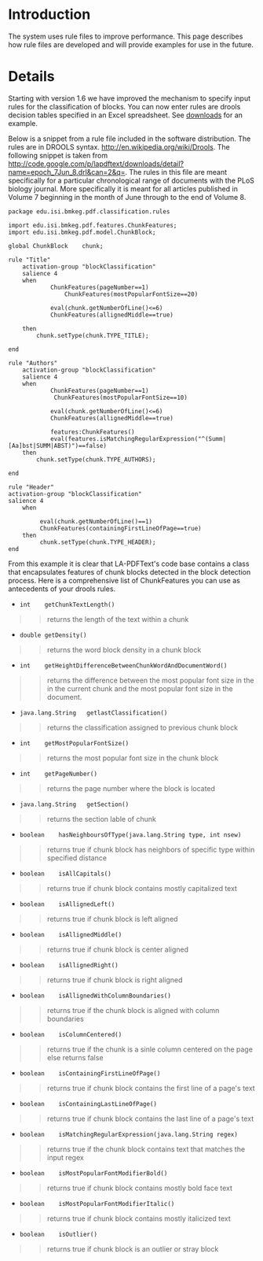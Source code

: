 # Introduction #

The system uses rule files to improve performance. This page describes how rule files are developed and will provide examples for use in the future.

# Details #

Starting with version 1.6 we have improved the mechanism to specify input rules for the classification of blocks. You can now enter rules are drools decision tables specified in an Excel spreadsheet.
See [downloads](http://code.google.com/p/lapdftext/downloads/detail?name=epoch_7Jun_8.csv&can=2&q=) for an example.

Below is a snippet from a rule file included in the software distribution. The rules are in DROOLS syntax. http://en.wikipedia.org/wiki/Drools. The following snippet is taken from http://code.google.com/p/lapdftext/downloads/detail?name=epoch_7Jun_8.drl&can=2&q=. The rules in this file are meant specifically for a particular chronological range of documents with the PLoS biology journal. More specifically it is meant for all articles published in Volume 7 beginning in the month of June through to the end of Volume 8.

```
package edu.isi.bmkeg.pdf.classification.rules

import edu.isi.bmkeg.pdf.features.ChunkFeatures;
import edu.isi.bmkeg.pdf.model.ChunkBlock;

global ChunkBlock    chunk;

rule "Title"
	activation-group "blockClassification"
	salience 4
	when
		    ChunkFeatures(pageNumber==1)
	            ChunkFeatures(mostPopularFontSize==20)
		  
		    eval(chunk.getNumberOfLine()<=6)
		    ChunkFeatures(allignedMiddle==true)
		   
	then 
		chunk.setType(chunk.TYPE_TITLE);
		
end

rule "Authors"
	activation-group "blockClassification"
	salience 4
	when
		    ChunkFeatures(pageNumber==1)
		     ChunkFeatures(mostPopularFontSize==10)
		   
		    eval(chunk.getNumberOfLine()<=6)
		    ChunkFeatures(allignedMiddle==true)
		
		    features:ChunkFeatures()
		    eval(features.isMatchingRegularExpression("^(Summ|[Aa]bst|SUMM|ABST)")==false)
	then 
		chunk.setType(chunk.TYPE_AUTHORS);
		
end

rule "Header"
activation-group "blockClassification"
salience 4
	when
		
		 eval(chunk.getNumberOfLine()==1)
		 ChunkFeatures(containingFirstLineOfPage==true)
	then
		 chunk.setType(chunk.TYPE_HEADER);
end
```

From this example it is clear that LA-PDFText's code base contains a class that encapsulates features of chunk blocks detected in the block detection process. Here is a comprehensive list of ChunkFeatures you can use as antecedents of your drools rules.


  * `int	getChunkTextLength() `
> > returns the length of the text within a chunk
  * `double	getDensity() `
> > returns the word block density in a chunk block
  * `int	getHeightDifferenceBetweenChunkWordAndDocumentWord() `
> > returns the difference between the most popular font size in the in the current chunk and the most popular font size in the document.
  * `java.lang.String	getlastClassification() `
> > returns the classification assigned to previous chunk block
  * `int	getMostPopularFontSize() `
> > returns the most popular font size in the chunk block
  * `int	getPageNumber() `
> > returns the page number where the block is located
  * `java.lang.String	getSection() `
> > returns the section lable of chunk
  * `boolean	hasNeighboursOfType(java.lang.String type, int nsew) `
> > returns true if chunk block has neighbors of specific type within specified distance
  * `boolean	isAllCapitals() `
> > returns true if chunk block contains mostly capitalized text
  * `boolean	isAllignedLeft() `
> > returns true if chunk block is left aligned
  * `boolean	isAllignedMiddle() `
> > returns true if chunk block is center aligned
  * `boolean	isAllignedRight() `
> > returns true if chunk block is right aligned
  * `boolean	isAllignedWithColumnBoundaries() `
> > returns true if the chunk block is aligned with column boundaries
  * `boolean	isColumnCentered() `
> > returns true if the chunk is a sinle column centered on the page else returns false
  * `boolean	isContainingFirstLineOfPage() `
> > returns true if chunk block contains the first line of a page's text
  * `boolean	isContainingLastLineOfPage() `
> > returns true if chunk block contains the last line of a page's text
  * `boolean	isMatchingRegularExpression(java.lang.String regex) `
> > returns true if the chunk block contains text that matches the input regex
  * `boolean	isMostPopularFontModifierBold() `
> > returns true if chunk block contains mostly bold face text
  * `boolean	isMostPopularFontModifierItalic() `
> > returns true if chunk block contains mostly italicized text
  * `boolean	isOutlier() `
> > returns true if chunk block is an outlier or stray block
